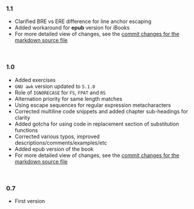 <br>

### 1.1

* Clarified BRE vs ERE difference for line anchor escaping
* Added workaround for **epub** version for iBooks
* For more detailed view of changes, see the [commit changes for the markdown source file](https://github.com/learnbyexample/learn_gnuawk/commit/7c6ffe055cf562bbd064a81f5f869e64b1692816#diff-6d6c4458a3b540abe5f09cb6af55992f)

<br>

### 1.0

* Added exercises
* `GNU awk` version updated to `5.1.0`
* Role of `IGNORECASE` for `FS`, `FPAT` and `RS`
* Alternation priority for same length matches
* Using escape sequences for regular expression metacharacters
* Corrected multiline code snippets and added chapter sub-headings for clarity
* Added gotcha for using code in replacement section of substitution functions
* Corrected various typos, improved descriptions/comments/examples/etc
* Added epub version of the book
* For more detailed view of changes, see the [commit changes for the markdown source file](https://github.com/learnbyexample/learn_gnuawk/commit/e7f6bcc35dc8c503c729b76aaa0aa582896516a0)

<br>

### 0.7

* First version
